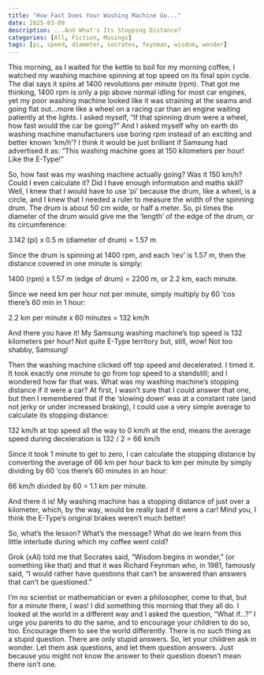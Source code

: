 ```yaml
---
title: "How Fast Does Your Washing Machine Go..."
date: 2025-03-09
description: ...And What's Its Stopping Distance?
categories: [All, Fiction, Musings]
tags: [pi, speed, diameter, socrates, feynman, wisdom, wonder]
---
```

This morning, as I waited for the kettle to boil for my morning coffee, I watched my washing machine spinning at top speed on its final spin cycle. The dial says it spins at 1400 revolutions per minute (rpm). That got me thinking, 1400 rpm is only a pip above normal idling for most car engines, yet my poor washing machine looked like it was straining at the seams and going flat out…more like a wheel on a racing car than an engine waiting patiently at the lights. I asked myself, “If that spinning drum were a wheel, how fast would the car be going?” And I asked myself why on earth do washing machine manufacturers use boring rpm instead of an exciting and better known ‘km/h’? I think it would be just brilliant if Samsung had advertised it as: “This washing machine goes at 150 kilometers per hour! Like the E-Type!”

So, how fast was my washing machine actually going? Was it 150 km/h? Could I even calculate it? Did I have enough information and maths skill? Well, I knew that I would have to use ‘pi’ because the drum, like a wheel, is a circle, and I knew that I needed a ruler to measure the width of the spinning drum. The drum is about 50 cm wide, or half a meter. So, pi times the diameter of the drum would give me the ‘length’ of the edge of the drum, or its circumference:

3.142 (pi) x 0.5 m (diameter of drum) = 1.57 m

Since the drum is spinning at 1400 rpm, and each ‘rev’ is 1.57 m, then the distance covered in one minute is simply: 

1400 (rpm) x 1.57 m (edge of drum) = 2200 m, or 2.2 km, each minute.

Since we need km per hour not per minute, simply multiply by 60 ‘cos there’s 60 min in 1 hour:

2.2 km per minute x 60 minutes = 132 km/h

And there you have it! My Samsung washing machine’s top speed is 132 kilometers per hour! Not quite E-Type territory but, still, wow! Not too shabby, Samsung!

Then the washing machine clicked off top speed and decelerated. I timed it. It took exactly one minute to go from top speed to a standstill; and I wondered how far that was. What was my washing machine’s stopping distance if it were a car? At first, I wasn’t sure that I could answer that one, but then I remembered that if the ‘slowing down’ was at a constant rate (and not jerky or under increased braking), I could use a very simple average to calculate its stopping distance:

132 km/h at top speed all the way to 0 km/h at the end, means the average speed during deceleration is 132 / 2 = 66 km/h

Since it took 1 minute to get to zero, I can calculate the stopping distance by converting the average of 66 km per hour back to km per minute by simply dividing by 60 ‘cos there’s 60 minutes in an hour:

66 km/h divided by 60 = 1.1 km per minute.

And there it is! My washing machine has a stopping distance of just over a kilometer, which, by the way, would be really bad if it were a car! Mind you, I think the E-Type’s original brakes weren’t much better!

So, what’s the lesson? What’s the message? What do we learn from this little interlude during which my coffee went cold?

Grok (xAI) told me that Socrates said, “Wisdom begins in wonder,” (or something like that) and that it was Richard Feynman who, in 1981, famously said, “I would rather have questions that can’t be answered than answers that can’t be questioned.”

I’m no scientist or mathematician or even a philosopher, come to that, but for a minute there, I was! I did something this morning that they all do. I looked at the world in a different way and I asked the question, “What if…?” I urge you parents to do the same, and to encourage your children to do so, too. Encourage them to see the world differently. There is no such thing as a stupid question. There are only stupid answers. So, let your children ask in wonder. Let them ask questions, and let them question answers. Just because you might not know the answer to their question doesn’t mean there isn’t one.
